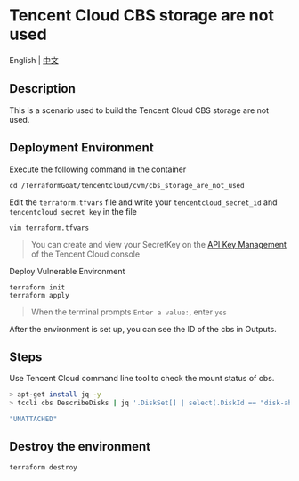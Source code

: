 # Tencent Cloud CBS storage are not used

English | [中文](./README_CN.md)

## Description

This is a scenario used to build the Tencent Cloud CBS storage are not used.

## Deployment Environment

Execute the following command in the container

```shell
cd /TerraformGoat/tencentcloud/cvm/cbs_storage_are_not_used
```

Edit the `terraform.tfvars` file and write your `tencentcloud_secret_id` and `tencentcloud_secret_key` in the file

```shell
vim terraform.tfvars
```

> You can create and view your SecretKey on the [API Key Management](https://console.cloud.tencent.com/cam/capi) of the Tencent Cloud console

Deploy Vulnerable Environment

```shell
terraform init
terraform apply
```

> When the terminal prompts `Enter a value:`, enter `yes`

After the environment is set up, you can see the ID of the cbs in Outputs.

## Steps

Use Tencent Cloud command line tool to check the mount status of cbs.

```bash
> apt-get install jq -y
> tccli cbs DescribeDisks | jq '.DiskSet[] | select(.DiskId == "disk-abcdefghi") | .DiskState'

"UNATTACHED"
```

## Destroy the environment

```shell
terraform destroy
```
